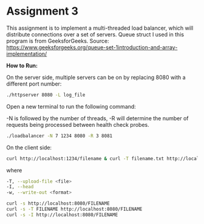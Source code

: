 # Assignment 3

This assignment is to implement a multi-threaded load balancer, which will distribute connections over a set of servers. Queue struct I used in this program is from GeeksforGeeks. Source: https://www.geeksforgeeks.org/queue-set-1introduction-and-array-implementation/

**How to Run:**

On the server side, multiple servers can be on by replacing 8080 with a different port number: 

```bash
./httpserver 8080 -L log_file
```

Open a new terminal to run the following command:

-N is followed by the number of threads, -R will determine the number of requests being processed between health check probes. 

```bash
./loadbalancer -N 7 1234 8080 -R 3 8081
```

On the client side: 

```bash
curl http://localhost:1234/filename & curl -T filename.txt http://localhost:1234/filename & curl -I http://localhost:1234/filename
```

where

```bash
-T, --upload-file <file>
-I, --head
-w, --write-out <format>

curl -s http://localhost:8080/FILENAME
curl -s -T FILENAME http://localhost:8080/FILENAME
curl -s -I http://localhost:8080/FILENAME
```

